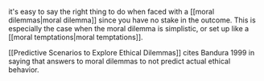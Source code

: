 it's easy to say the right thing to do when faced with a [[moral dilemmas|moral dilemma]] since you have no stake in the outcome. This is especially the case when the moral dilemma is simplistic, or set up like a [[moral temptations|moral temptations]].

[[Predictive Scenarios to Explore Ethical Dilemmas]] cites Bandura 1999 in saying that answers to moral dilemmas to not predict actual ethical behavior.
